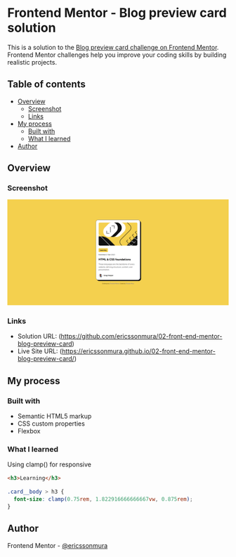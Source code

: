 # Frontend Mentor - Blog preview card solution

This is a solution to the [Blog preview card challenge on Frontend Mentor](https://www.frontendmentor.io/challenges/blog-preview-card-ckPaj01IcS). Frontend Mentor challenges help you improve your coding skills by building realistic projects. 

## Table of contents

- [Overview](#overview)
  - [Screenshot](#screenshot)
  - [Links](#links)
- [My process](#my-process)
  - [Built with](#built-with)
  - [What I learned](#what-i-learned)
- [Author](#author)

## Overview

### Screenshot

![](./screenshot.png)

### Links

- Solution URL: (https://github.com/ericssonmura/02-front-end-mentor-blog-preview-card)
- Live Site URL: (https://ericssonmura.github.io/02-front-end-mentor-blog-preview-card/)

## My process

### Built with

- Semantic HTML5 markup
- CSS custom properties
- Flexbox

### What I learned

Using clamp() for responsive 

```html
<h3>Learning</h3>
```
```css
.card__body > h3 {
  font-size: clamp(0.75rem, 1.822916666666667vw, 0.875rem);
}
```

## Author

Frontend Mentor - [@ericssonmura](https://www.frontendmentor.io/profile/ericssonmura)
